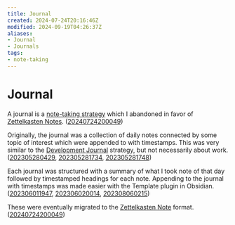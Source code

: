 ```yaml
---
title: Journal
created: 2024-07-24T20:16:46Z
modified: 2024-09-19T04:26:37Z
aliases:
- Journal
- Journals
tags:
- note-taking
---
```


# Journal

A journal is a [note-taking strategy](note-taking-strategy.md) which I abandoned in favor of [Zettelkasten Notes](zettelkasten-note.md). ([20240724200049](../entries/20240724200049.md))

Originally, the journal was a collection of daily notes connected by some topic of interest which were appended to with timestamps. This was very similar to the [Development Journal](development-journal.md) strategy, but not necessarily about work. ([202305280429](../entries/202305280429.md), [202305281734](../entries/202305281734.md), [202305281748](../entries/202305281748.md))

Each journal was structured with a summary of what I took note of that day followed by timestamped headings for each note. Appending to the journal with timestamps was made easier with the Template plugin in Obsidian. ([202306011947](../entries/202306011947.md), [202306020014](../entries/202306020014.md), [202308060215](../entries/202308060215.md))

These were eventually migrated to the [Zettelkasten Note](zettelkasten-note.md) format. ([20240724200049](../entries/20240724200049.md))
